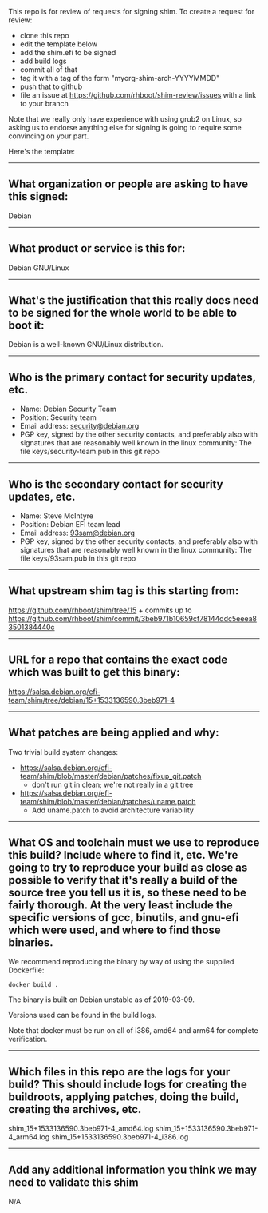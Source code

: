 This repo is for review of requests for signing shim.  To create a request for review:

- clone this repo
- edit the template below
- add the shim.efi to be signed
- add build logs
- commit all of that
- tag it with a tag of the form "myorg-shim-arch-YYYYMMDD"
- push that to github
- file an issue at https://github.com/rhboot/shim-review/issues with a link to your branch

Note that we really only have experience with using grub2 on Linux, so asking
us to endorse anything else for signing is going to require some convincing on
your part.

Here's the template:

-------------------------------------------------------------------------------
What organization or people are asking to have this signed:
-------------------------------------------------------------------------------
Debian

-------------------------------------------------------------------------------
What product or service is this for:
-------------------------------------------------------------------------------
Debian GNU/Linux

-------------------------------------------------------------------------------
What's the justification that this really does need to be signed for the whole world to be able to boot it:
-------------------------------------------------------------------------------
Debian is a well-known GNU/Linux distribution.

-------------------------------------------------------------------------------
Who is the primary contact for security updates, etc.
-------------------------------------------------------------------------------
- Name: Debian Security Team
- Position: Security team
- Email address: security@debian.org
- PGP key, signed by the other security contacts, and preferably also with signatures that are reasonably well known in the linux community: The file keys/security-team.pub in this git repo


-------------------------------------------------------------------------------
Who is the secondary contact for security updates, etc.
-------------------------------------------------------------------------------
- Name: Steve McIntyre
- Position: Debian EFI team lead
- Email address: 93sam@debian.org
- PGP key, signed by the other security contacts, and preferably also with signatures that are reasonably well known in the linux community: The file keys/93sam.pub in this git repo

-------------------------------------------------------------------------------
What upstream shim tag is this starting from:
-------------------------------------------------------------------------------
https://github.com/rhboot/shim/tree/15 + commits up to
https://github.com/rhboot/shim/commit/3beb971b10659cf78144ddc5eeea83501384440c

-------------------------------------------------------------------------------
URL for a repo that contains the exact code which was built to get this binary:
-------------------------------------------------------------------------------
https://salsa.debian.org/efi-team/shim/tree/debian/15+1533136590.3beb971-4

-------------------------------------------------------------------------------
What patches are being applied and why:
-------------------------------------------------------------------------------
Two trivial build system changes:

* https://salsa.debian.org/efi-team/shim/blob/master/debian/patches/fixup_git.patch
  - don't run git in clean; we're not really in a git tree
* https://salsa.debian.org/efi-team/shim/blob/master/debian/patches/uname.patch
  - Add uname.patch to avoid architecture variability

-------------------------------------------------------------------------------
What OS and toolchain must we use to reproduce this build?  Include where to find it, etc.  We're going to try to reproduce your build as close as possible to verify that it's really a build of the source tree you tell us it is, so these need to be fairly thorough. At the very least include the specific versions of gcc, binutils, and gnu-efi which were used, and where to find those binaries.
-------------------------------------------------------------------------------
We recommend reproducing the binary by way of using the supplied Dockerfile:

`docker build .`

The binary is built on Debian unstable as of 2019-03-09.

Versions used can be found in the build logs.

Note that docker must be run on all of i386, amd64 and arm64 for complete verification.

-------------------------------------------------------------------------------
Which files in this repo are the logs for your build?   This should include logs for creating the buildroots, applying patches, doing the build, creating the archives, etc.
-------------------------------------------------------------------------------

shim_15+1533136590.3beb971-4_amd64.log
shim_15+1533136590.3beb971-4_arm64.log
shim_15+1533136590.3beb971-4_i386.log

-------------------------------------------------------------------------------
Add any additional information you think we may need to validate this shim
-------------------------------------------------------------------------------
N/A
